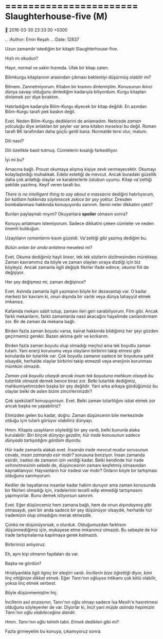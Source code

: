 =======================
Slaughterhouse-five (M)
=======================

:date: 2016-03-30 23:33:30 +0300

.. :Author: Emin Reşah
.. :Date:   12837

Uzun zamandır istediğim bir kitaptı Slaughterhouse-five.

Hızlı mı okudun?

Hayır, normal ve sakin hızımda. Ufak bir kitap zaten.

Bilimkurgu kitaplarının arasından çıkması beklentiyi düşürmüş olabilir mi?

Bilmem. Zannetmiyorum. Kitabın bir kısmını dinlemiştim. Konusunun ikinci dünya
savaşı olduğunu dinlediğim kadarıyla biliyordum. Kurgu kitapları dinlemek zor
diye bıraktım.

Hatırladığım kadarıyla Bilim-Kurgu diyecek bir kitap değildi. En azından
Bilim-Kurgu tarafı pek baskın değil.

Evet. Neden Bilim-Kurgu dediklerini de anlamadım. Neticede *zaman yolculuğu*
diye anlatılan bir şeyler var ama kitabın *meselesi* bu değil. Roman tarafı BK
tarafından daha güçlü geldi bana. Normalde tersi olur, malum.

Dili nasıl?

Dili özellikle basit tutmuş. Cümlelerin kısalığı farkediliyor.

İyi mi bu?

Amacına bağlı. Proust okumaya alışmış kişiye zevk vermeyecektir.  Okumayı
kolaylaştırdığı muhakkak. Edebi estetiği de mevcut. Ancak buradaki güzellik daha
çok anlattığı olaylar ve karakterlerle üslubun uyumu. Kitap va'zettiği şekilde
yazılmış. Keyif veren tarafı bu.

*There is no intelligent thing to say about a massacre* dediğini hatırlıyorum,
*bir katliam hakkında söylenecek zekice bir şey yoktur.* Dresden bombalanması
hakkında konuşuyordu sanırım. Senin neler dikkatini çekti?

Bunları paylaşmalı mıyım? Okuyanlara **spoiler** olmasın sonra?

Konuyu anlatmanı istemiyorum. Sadece dikkatini çeken cümleler ve neden önemli
bulduğun.

Uzaylıların *romanlarını* kısım güzeldi. Va'zettiği gibi yazmış dediğim bu.

*Bütün anları bir anda anlatma* meselesi mi?

Evet. Okuma dediğimiz hayli *lineer*, tek tek sözlerin dizilmesinden
mürekkep. Zaman kavramımız da böyle ve zaman olayları sıraya dizdiği için biz
böyleyiz. Ancak zamanla ilgili değişik fikirler ifade edince, *okuma* fiili de
değişiyor.

Her şey değişmez mi, zaman değişince?

Evet. Aslında zamanla ilgili yazmanın böyle bir dezavantajı var. O kadar merkezi
bir kavram ki, onun dışında bir varlık veya dünya tahayyül etmek imkansız.

Kafamda mekanı sabit tutup, zamanı ileri geri sarabiliyorum. Film gibi.  Ancak
farklı mekanların, farklı zamanlarda nasıl akacağını hayalimde canlandırmam
zor. Bir de zaman da mekana bağlı.

Birden fazla zaman boyutu varsa, kainat hakkında bildiğimiz her şeyi gözden
geçirmemiz gerekir. Bazen aklıma gelir ve korkarım.

Birden fazla zaman boyutu olup olmadığı meçhul ama tek boyutlu zaman
tutarlı. Yani enerji korunumu veya olayların birbirini takip etmesi gibi
konularda bir tutarlılık var. Çok boyutlu zamanın sadece bir boyutuna şahit
olsaydık, herhalde olaylar birbirini takip etmezdi veya enerjinin korunması
mümkün olmazdı.

*Zaman çok boyutlu olsaydı ancak insan tek boyutuna mahkum olsaydı bu tutarlılık
olmazdı* demek bence biraz zor. Belki tutarlılık dediğimiz, mahkumiyetimizden
başka bir şey değildir. Yani arka arkaya gördüğümüz bu olaylar belki de aslen
bizim zincirlerimizdir?

Çok spekülatif konuşuyorsun. Evet. Belki zaman tutarlılığını isbat etmek zor
ancak başka ne yapabiliriz?

Elimizden gelen bu kadar, doğru. Zaman düşüncenin bile merkezinde olduğu için
tutarlı görüyor olabiliriz dünyayı.

Hmm. Kitapta uzaylıların söylediği bir şey vardı, belki bununla alaka
kurulabilir: Biri *birçok dünyayı gezdim, hür irade konusunun sadece dünyada
tartışıldığını gördüm* diyordu.

Hür irade zamanla alakalı evet. *İnsanda irade mevcut mudur* sorusunun cevabı,
*insan zamanda esir midir?* sorusuna benziyor. İnsan zamanda esirdir, iradesi de
zamanın izin verdiği kadar. Belki kendinde hür irade *vehmetmesinin* sebebi de,
düşüncesinin zamanı keşfetmiş olmasından kaynaklanıyor. Hayvanların hür iradesi
var mıdır? Onların böyle bir tartışması olduğunu sanmıyorum.

Kediler de hayatlarına insanlar kadar hakim duruyor ama zaman konusunda bir
fikirleri olmadığı için, iradelerinin tecelli edip etmediği tartışmasını
yapmıyorlar. Bunu demek istiyorsun sanırım.

Evet. Eğer düşüncemiz hem zamana bağlı, hem de onun *dışındaymış gibi*
olmasaydı, yani bir anda sadece bir şey düşünüyor olsaydık, herhalde hür
irademizin olup olmadığını merak etmezdik.

Çünkü ne düşünüyorsak, o olurduk. Olduğumuzdan farklısını düşünmediğimiz için,
mukayese etme imkanımız olmazdı. Bu sebeple de hür irade tartışmalarına
kapılmaya gerek kalmazdı.

Birbirimizi anlıyoruz.

Eh, aynı kişi olmanın faydaları da var.

Başka ne gördün?

Hristiyanlıkla ilgili ilginç bir eleştiri vardı. *İncillerin bize öğrettiği*
diyor, *kimi linç ettiğinize dikkat etmek.* Eğer *Tanrı'nın oğluysa* intikamı
çok kötü olabilir, yoksa linç etmek serbest.

Böyle düşünmemiştim hiç.

İncillerin asıl *arızasının*, Tanrı'nın oğlu olmayı sadece İsa Mesih'e
hasretmesi olduğunu söyleyenler de var. Diyorlar ki, *İncil* yani *müjde aslında
hepimizin Tanrı'nın oğlu olabileceğine dairdir.*

Hmm. *Tanrı'nın oğlu* telmih tabii. *Ermek* dedikleri gibi mi?

Fazla girmeyelim bu konuya, çıkamıyoruz sonra.
